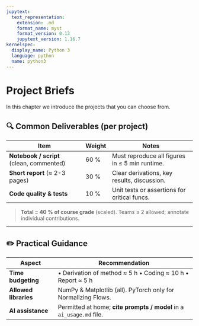 ```yaml
---
jupytext:
  text_representation:
    extension: .md
    format_name: myst
    format_version: 0.13
    jupytext_version: 1.16.7
kernelspec:
  display_name: Python 3
  language: python
  name: python3
---
```

# Project Briefs

In this chapter we introduce the projects that you can choose from.

## 🔍 Common Deliverables (per project)

| Item                                     | Weight | Notes                                          |
| ---------------------------------------- | ------ | ---------------------------------------------- |
| **Notebook / script** (clean, commented) | 60 %   | Must reproduce all figures in ≤ 5 min runtime. |
| **Short report** (≈ 2-3 pages)             | 30 %   | Clear derivations, key results, discussion.    |
| **Code quality & tests**                 | 10 %   | Unit tests or assertions for critical funcs.   |

> **Total = 40 % of course grade** (scaled). Teams ≤ 2 allowed; annotate individual contributions.

---

## ✏️ Practical Guidance

| Aspect                  | Recommendation                                                         |
| ----------------------- | ---------------------------------------------------------------------- |
| **Time budgeting**      | • Derivation of method ≈ 5 h • Coding ≈ 10 h • Report ≈ 5 h  |
| **Allowed libraries**   | NumPy & Matplotlib (all). PyTorch only for Normalizing Flows.          |
| **AI assistance**       | Permitted at home; **cite prompts / model** in a `ai_usage.md` file.   |

